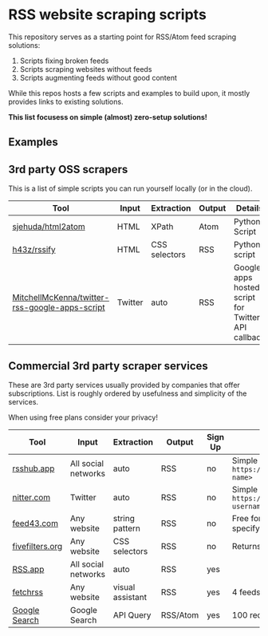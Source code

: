 # RSS website scraping scripts

This repository serves as a starting point for RSS/Atom feed scraping solutions:

1. Scripts fixing broken feeds
2. Scripts scraping websites without feeds
3. Scripts augmenting feeds without good content

While this repos hosts a few scripts and examples to build upon, it mostly provides links to existing solutions.

**This list focusess on simple (almost) zero-setup solutions!**

## Examples

## 3rd party OSS scrapers

This is a list of simple scripts you can run yourself locally (or in the cloud).

| Tool              | Input | Extraction | Output  | Details                                            |
|-------------------|-------|------------|---------|----------------------------------------------------|
| [sjehuda/html2atom](https://github.com/sjehuda/html2atom) | HTML | XPath | Atom | Python Script |
| [h43z/rssify](https://github.com/h43z/rssify) | HTML | CSS selectors | RSS | Python script |
| [MitchellMcKenna/twitter-rss-google-apps-script](https://github.com/MitchellMcKenna/twitter-rss-google-apps-script) | Twitter | auto | RSS | Google apps hosted script for Twitter API callback |

## Commercial 3rd party scraper services

These are 3rd party services usually provided by companies that offer subscriptions. List is roughly ordered by usefulness and simplicity of the services.

When using free plans consider your privacy!

| Tool              | Input | Extraction | Output | Sign Up | Details                                            |
|-------------------|-------|------------|--------|---------|----------------------------------------------------|
| [rsshub.app](https://rsshub.app) | All social networks | auto | RSS | no | Simple link syntax e.g. `https://rsshub.app/<service>/user/<user name>` |
| [nitter.com](https://nitter.com) | Twitter | auto | RSS | no | Simple link syntax `https://nitter.net/<twitter username>/rss` |
| [feed43.com](https://feed43.com) | Any website | string pattern | RSS | no | Free for non-commercial use. Allows to specify patterns to extract |
| [fivefilters.org](http://createfeed.fivefilters.org/index.php) | Any website | CSS selectors | RSS | no | Returns only 5 most recent items per feed |
| [RSS.app](https://rss.app) | All social networks | auto | RSS | yes | | 
| [fetchrss](http://fetchrss.com/) | Any website | visual assistant | RSS | yes | 4 feeds are free |
| [Google Search](https://www.labnol.org/internet/rss-feeds-for-google-searches/19944/) | Google Search | API Query | RSS/Atom | yes | 100 requests per day, API key necessary |

